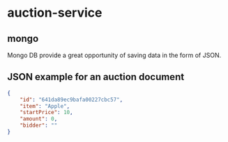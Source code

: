 # auction-service

## mongo

Mongo DB provide a great opportunity of saving data in the form of JSON.

## JSON example for an auction document

```json
{
    "id": "641da89ec9bafa00227cbc57",
    "item": "Apple",
    "startPrice": 10,
    "amount": 0,
    "bidder": ""
}
```